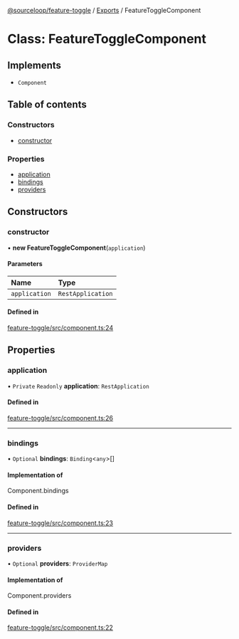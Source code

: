 [@sourceloop/feature-toggle](../README.md) / [Exports](../modules.md) / FeatureToggleComponent

# Class: FeatureToggleComponent

## Implements

- `Component`

## Table of contents

### Constructors

- [constructor](FeatureToggleComponent.md#constructor)

### Properties

- [application](FeatureToggleComponent.md#application)
- [bindings](FeatureToggleComponent.md#bindings)
- [providers](FeatureToggleComponent.md#providers)

## Constructors

### constructor

• **new FeatureToggleComponent**(`application`)

#### Parameters

| Name | Type |
| :------ | :------ |
| `application` | `RestApplication` |

#### Defined in

[feature-toggle/src/component.ts:24](https://github.com/sourcefuse/loopback4-microservice-catalog/blob/bc2553587/packages/feature-toggle/src/component.ts#L24)

## Properties

### application

• `Private` `Readonly` **application**: `RestApplication`

#### Defined in

[feature-toggle/src/component.ts:26](https://github.com/sourcefuse/loopback4-microservice-catalog/blob/bc2553587/packages/feature-toggle/src/component.ts#L26)

___

### bindings

• `Optional` **bindings**: `Binding`<`any`\>[]

#### Implementation of

Component.bindings

#### Defined in

[feature-toggle/src/component.ts:23](https://github.com/sourcefuse/loopback4-microservice-catalog/blob/bc2553587/packages/feature-toggle/src/component.ts#L23)

___

### providers

• `Optional` **providers**: `ProviderMap`

#### Implementation of

Component.providers

#### Defined in

[feature-toggle/src/component.ts:22](https://github.com/sourcefuse/loopback4-microservice-catalog/blob/bc2553587/packages/feature-toggle/src/component.ts#L22)
